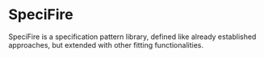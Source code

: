 # SpeciFire
SpeciFire is a specification pattern library, defined like already established approaches, but extended with other fitting functionalities.